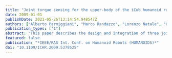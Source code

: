 ```yaml
---
title: "Joint torque sensing for the upper-body of the iCub humanoid robot"
date: 2009-01-01
publishDate: 2021-05-26T13:14:54.948547Z
authors: ["Alberto Parmiggiani", "Marco Randazzo", "Lorenzo Natale", "Giorgio Metta", "Giulio Sandini"]
publication_types: ["1"]
abstract: "This paper describes the design and integration of three joint torque sensors on the arm of the iCub platform [1], [2]. The objective is to enhance the robot arm with joint torque control capability. This activity is part of a general upgrade of the humanoid robot to provide the its 53 degrees of freedom low-level joint torque control capabilities. In particular, the shoulder joint is challenging because of its complex and compact mechanical structure. We first modeled the behaviour of the sensors with analytical equations and the sensor geometry were subsequently optimized using finite element structural simulations. The sensors were then constructed, and integrated in the arm assembly. Finally we present preliminary experiments to validate the design."
featured: false
publication: "*IEEE/RAS Int. Conf. on Humanoid Robots (HUMANOIDS)*"
doi: "10.1109/ICHR.2009.5379525"
---
```


